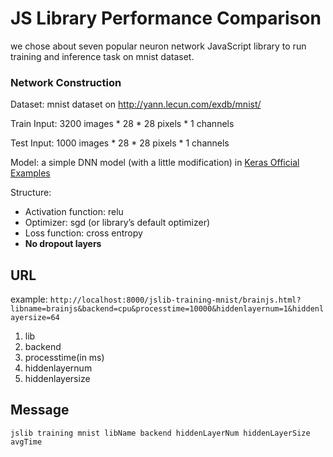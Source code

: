 #  JS Library Performance Comparison

we chose about seven popular neuron network JavaScript library to run training and inference task on mnist dataset.

### Network Construction

Dataset: mnist dataset on http://yann.lecun.com/exdb/mnist/

Train Input: 3200 images * 28 * 28 pixels * 1 channels

Test Input: 1000 images * 28 * 28 pixels * 1 channels

Model: a simple DNN model (with a little modification) in [Keras Official Examples](https://github.com/keras-team/keras/blob/master/examples/mnist_mlp.py)

Structure: 

- Activation function: relu
- Optimizer: sgd (or library’s default optimizer)
- Loss function: cross entropy 
- **No dropout layers**

## URL

example: `http://localhost:8000/jslib-training-mnist/brainjs.html?libname=brainjs&backend=cpu&processtime=10000&hiddenlayernum=1&hiddenlayersize=64`

1. lib
2. backend
3. processtime(in ms)
4. hiddenlayernum
5. hiddenlayersize

## Message

`jslib training mnist libName backend hiddenLayerNum hiddenLayerSize avgTime`